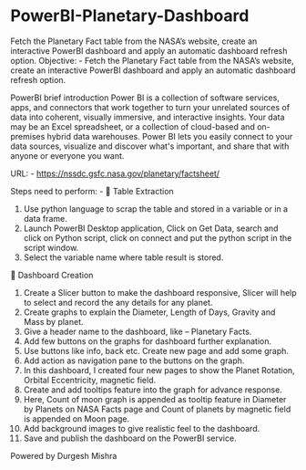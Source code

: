 # PowerBI-Planetary-Dashboard
Fetch the Planetary Fact table from the NASA’s website, create an interactive PowerBI dashboard and apply an automatic dashboard refresh option.
Objective: - Fetch the Planetary Fact table from the NASA’s website, create an interactive PowerBI dashboard and apply an automatic dashboard refresh option.

PowerBI brief introduction
Power BI is a collection of software services, apps, and connectors that work together to turn your unrelated sources of data into coherent, visually immersive, and interactive insights. Your data may be an Excel spreadsheet, or a collection of cloud-based and on-premises hybrid data warehouses. Power BI lets you easily connect to your data sources, visualize and discover what's important, and share that with anyone or everyone you want.

URL: -  https://nssdc.gsfc.nasa.gov/planetary/factsheet/

Steps need to perform: -
	Table Extraction
1.	Use python language to scrap the table and stored in a variable or in a data frame.
2.	Launch PowerBI Desktop application, Click on Get Data, search and click on Python script, click on connect and put the python script in the script window.
3.	Select the variable name where table result is stored.

	Dashboard Creation
1.	Create a Slicer button to make the dashboard responsive, Slicer will help to select and record the any details for any planet.
2.	Create graphs to explain the Diameter, Length of Days, Gravity and Mass by planet.
3.	Give a header name to the dashboard, like – Planetary Facts.
4.	Add few buttons on the graphs for dashboard further explanation.
5.	Use buttons like info, back etc. Create new page and add some graph.
6.	Add action as navigation pane to the buttons on the graph.
7.	In this dashboard, I created four new pages to show the Planet Rotation, Orbital Eccentricity, magnetic field.
8.	Create and add tooltips feature into the graph for advance response.
9.	Here, Count of moon graph is appended as tooltip feature in Diameter by Planets on NASA Facts page and Count of planets by magnetic field is appended on Moon page.
10.	Add background images to give realistic feel to the dashboard.
11.	Save and publish the dashboard on the PowerBI service.

Powered by Durgesh Mishra
